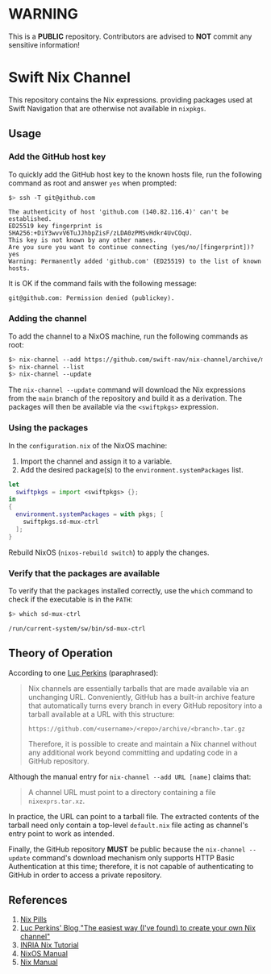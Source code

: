 # WARNING
This is a **PUBLIC** repository. Contributors are advised to **NOT** commit any
sensitive information!

# Swift Nix Channel

This repository contains the Nix expressions. providing
packages used at Swift Navigation that are otherwise not available in `nixpkgs`.

## Usage

### Add the GitHub host key
To quickly add the GitHub host key to the known hosts file, run the following
command as root and answer `yes` when prompted:
```sh
$> ssh -T git@github.com
```
```plaintext
The authenticity of host 'github.com (140.82.116.4)' can't be established.
ED25519 key fingerprint is SHA256:+DiY3wvvV6TuJJhbpZisF/zLDA0zPMSvHdkr4UvCOqU.
This key is not known by any other names.
Are you sure you want to continue connecting (yes/no/[fingerprint])? yes
Warning: Permanently added 'github.com' (ED25519) to the list of known hosts.
```

It is OK if the command fails with the following message:
```
git@github.com: Permission denied (publickey).
```

### Adding the channel
To add the channel to a NixOS machine, run the following commands as root:
```sh
$> nix-channel --add https://github.com/swift-nav/nix-channel/archive/main.tar.gz swiftpkgs
$> nix-channel --list
$> nix-channel --update
```

The `nix-channel --update` command will download the Nix expressions from the
`main` branch of the repository and build it as a derivation. The packages will
then be available via the `<swiftpkgs>` expression.

### Using the packages
In the `configuration.nix` of the NixOS machine:
1. Import the channel and assign it to a variable.
2. Add the desired package(s) to the `environment.systemPackages` list.
```nix
let
  swiftpkgs = import <swiftpkgs> {};
in
{
  environment.systemPackages = with pkgs; [
    swiftpkgs.sd-mux-ctrl
  ];
}
```
Rebuild NixOS (`nixos-rebuild switch`) to apply the changes.

### Verify that the packages are available
To verify that the packages installed correctly, use the `which` command to
check if the executable is in the `PATH`:
```sh
$> which sd-mux-ctrl
```
```plaintext
/run/current-system/sw/bin/sd-mux-ctrl
```

## Theory of Operation
According to one [Luc Perkins](https://lucperkins.dev/blog/nix-channel/)
(paraphrased):
> Nix channels are essentially tarballs that are made available via an
> unchanging URL. Conveniently, GitHub has a built-in archive feature that
> automatically turns every branch in every GitHub repository into a tarball
> available at a URL with this structure:
> ```
> https://github.com/<username>/<repo>/archive/<branch>.tar.gz
> ```
> Therefore, it is possible to create and maintain a Nix channel without any
> additional work beyond committing and updating code in a GitHub repository.

Although the manual entry for `nix-channel --add URL [name]` claims that:
> A channel URL must point to a directory containing a file `nixexprs.tar.xz`.

In practice, the URL can point to a tarball file. The extracted contents of the
tarball need only contain a top-level `default.nix` file acting as channel's
entry point to work as intended.

Finally, the GitHub repository **MUST** be public because the
`nix-channel --update` command's download mechanism only supports HTTP Basic
Authentication at this time; therefore, it is not capable of authenticating to
GitHub in order to access a private repository.

## References
1. [Nix Pills](https://nixos.org/guides/nix-pills/)
2. [Luc Perkins' Blog "The easiest way (I've found) to create your own Nix channel"](https://lucperkins.dev/blog/nix-channel/)
3. [INRIA Nix Tutorial](https://nix-tutorial.gitlabpages.inria.fr/nix-tutorial/index.html)
4. [NixOS Manual](https://nixos.org/manual/nixpkgs/stable/)
5. [Nix Manual](https://nixos.org/manual/nix/stable/)